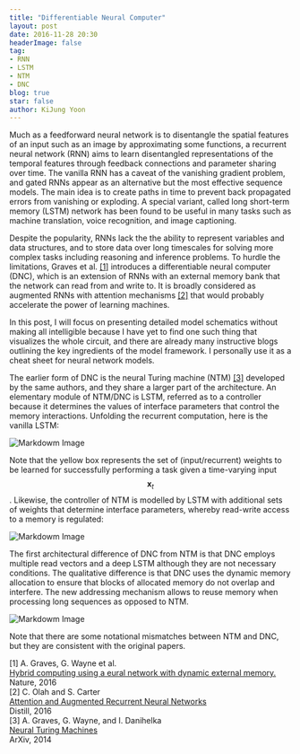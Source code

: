 ```yaml
---
title: "Differentiable Neural Computer"
layout: post
date: 2016-11-28 20:30
headerImage: false
tag:
- RNN
- LSTM
- NTM
- DNC
blog: true
star: false
author: KiJung Yoon
---
```


Much as a feedforward neural network is to disentangle the spatial features of an input such as an image by approximating some functions, a recurrent neural network (RNN) aims to learn disentangled representations of the temporal features through feedback connections and parameter sharing over time. The vanilla RNN has a caveat of the vanishing gradient problem, and gated RNNs appear as an alternative but the most effective sequence models. The main idea is to create paths in time to prevent back propagated errors from vanishing or exploding. A special variant, called long short-term memory (LSTM) network has been found to be useful in many tasks such as machine translation, voice recognition, and image captioning.

Despite the popularity, RNNs lack the the ability to represent variables and data structures, and to store data over long timescales for solving more complex tasks including reasoning and inference problems. To hurdle the limitations, Graves et al. [[1]](http://www.nature.com/nature/journal/v538/n7626/full/nature20101.html) introduces a differentiable neural computer (DNC), which is an extension of RNNs with an external memory bank that the network can read from and write to. It is broadly considered as augmented RNNs with attention mechanisms [[2]](http://distill.pub/2016/augmented-rnns/#adaptive-computation-time) that would probably accelerate the power of learning machines.

In this post, I will focus on presenting detailed model schematics without making all intelligible because I have yet to find one such thing that visualizes the whole circuit, and there are already many instructive blogs outlining the key ingredients of the model framework. I personally use it as a cheat sheet for neural network models.

The earlier form of DNC is the neural Turing machine (NTM) [[3]](https://arxiv.org/abs/1410.5401) developed by the same authors, and they share a larger part of the architecture. An elementary module of NTM/DNC is LSTM, referred as to a controller because it determines the values of interface parameters that control the memory interactions. Unfolding the recurrent computation, here is the vanilla LSTM:

![Markdowm Image](https://kijungyoon.github.io/assets/images/lstm.png)

Note that the yellow box represents the set of (input/recurrent) weights to be learned for successfully performing a task given a time-varying input $$\mathbf{x}_t$$. Likewise, the controller of NTM is modelled by LSTM with additional sets of weights that determine interface parameters, whereby read-write access to a memory is regulated:

![Markdowm Image](https://kijungyoon.github.io/assets/images/ntm.png)

The first architectural difference of DNC from NTM is that DNC employs multiple read vectors and a deep LSTM although they are not necessary conditions. The qualitative difference is that DNC uses the dynamic memory allocation to ensure that blocks of allocated memory do not overlap and interfere. The new addressing mechanism allows to reuse memory when processing long sequences as opposed to NTM.

![Markdowm Image](https://kijungyoon.github.io/assets/images/dnc.png)

Note that there are some notational mismatches between NTM and DNC, but they are consistent with the original papers.<br>

[1] A. Graves, G. Wayne et al.<br>
<a href="https://www.nature.com/nature/journal/v538/n7626/full/nature20101.html" target="_blank">Hybrid computing using a eural network with dynamic external memory.</a><br>
Nature, 2016<br>
[2] C. Olah and S. Carter <br>
<a href="http://distill.pub/2016/augmented-rnns/#adaptive-computation-time" target="_blank">Attention and Augmented Recurrent Neural Networks</a><br>
Distill, 2016<br>
[3] A. Graves, G. Wayne, and I. Danihelka<Br>
<a href="https://arxiv.org/abs/1410.5401" target="_blank">Neural Turing Machines</a><br>
ArXiv, 2014<br>
